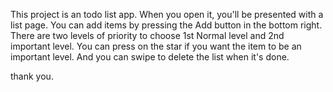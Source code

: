 This project is an todo list app. When you open it, you'll be presented with a list page. You can add items by pressing the Add button in the bottom right. There are two levels of priority to choose 1st Normal level and 2nd important level. You can press on the star if you want the item to be an important level. And you can swipe to delete the list when it's done.

thank you.